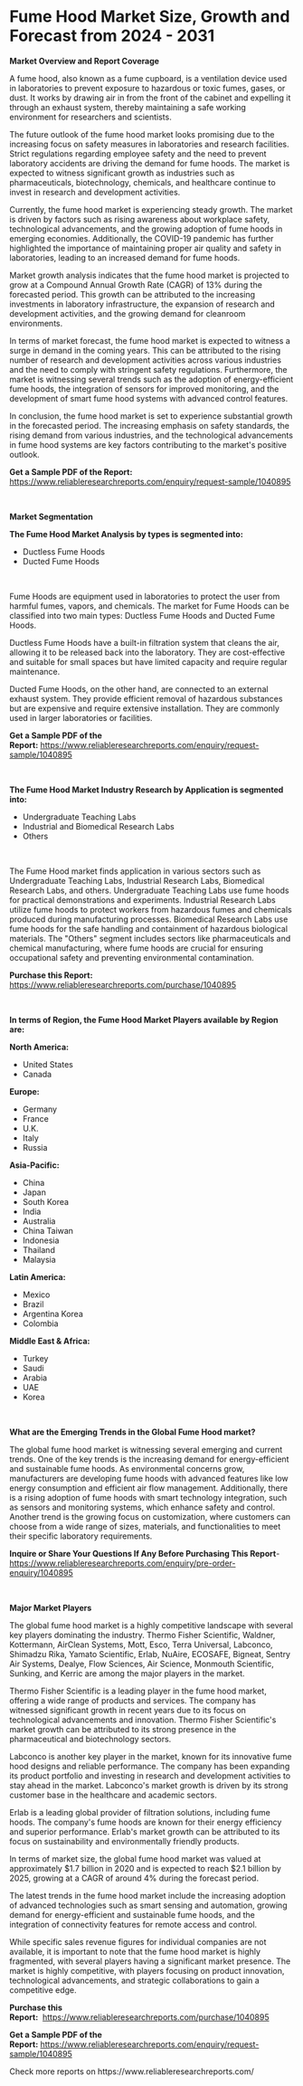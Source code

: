<p><h1>Fume Hood Market Size, Growth and Forecast from 2024 - 2031</h1></p><p><strong>Market Overview and Report Coverage</strong></p>
<p><p>A fume hood, also known as a fume cupboard, is a ventilation device used in laboratories to prevent exposure to hazardous or toxic fumes, gases, or dust. It works by drawing air in from the front of the cabinet and expelling it through an exhaust system, thereby maintaining a safe working environment for researchers and scientists.</p><p>The future outlook of the fume hood market looks promising due to the increasing focus on safety measures in laboratories and research facilities. Strict regulations regarding employee safety and the need to prevent laboratory accidents are driving the demand for fume hoods. The market is expected to witness significant growth as industries such as pharmaceuticals, biotechnology, chemicals, and healthcare continue to invest in research and development activities.</p><p>Currently, the fume hood market is experiencing steady growth. The market is driven by factors such as rising awareness about workplace safety, technological advancements, and the growing adoption of fume hoods in emerging economies. Additionally, the COVID-19 pandemic has further highlighted the importance of maintaining proper air quality and safety in laboratories, leading to an increased demand for fume hoods.</p><p>Market growth analysis indicates that the fume hood market is projected to grow at a Compound Annual Growth Rate (CAGR) of 13% during the forecasted period. This growth can be attributed to the increasing investments in laboratory infrastructure, the expansion of research and development activities, and the growing demand for cleanroom environments.</p><p>In terms of market forecast, the fume hood market is expected to witness a surge in demand in the coming years. This can be attributed to the rising number of research and development activities across various industries and the need to comply with stringent safety regulations. Furthermore, the market is witnessing several trends such as the adoption of energy-efficient fume hoods, the integration of sensors for improved monitoring, and the development of smart fume hood systems with advanced control features.</p><p>In conclusion, the fume hood market is set to experience substantial growth in the forecasted period. The increasing emphasis on safety standards, the rising demand from various industries, and the technological advancements in fume hood systems are key factors contributing to the market's positive outlook.</p></p>
<p><strong>Get a Sample PDF of the Report:</strong> <a href="https://www.reliableresearchreports.com/enquiry/request-sample/1040895">https://www.reliableresearchreports.com/enquiry/request-sample/1040895</a></p>
<p>&nbsp;</p>
<p><strong>Market Segmentation</strong></p>
<p><strong>The Fume Hood Market Analysis by types is segmented into:</strong></p>
<p><ul><li>Ductless Fume Hoods</li><li>Ducted Fume Hoods</li></ul></p>
<p>&nbsp;</p>
<p><p>Fume Hoods are equipment used in laboratories to protect the user from harmful fumes, vapors, and chemicals. The market for Fume Hoods can be classified into two main types: Ductless Fume Hoods and Ducted Fume Hoods. </p><p>Ductless Fume Hoods have a built-in filtration system that cleans the air, allowing it to be released back into the laboratory. They are cost-effective and suitable for small spaces but have limited capacity and require regular maintenance. </p><p>Ducted Fume Hoods, on the other hand, are connected to an external exhaust system. They provide efficient removal of hazardous substances but are expensive and require extensive installation. They are commonly used in larger laboratories or facilities.</p></p>
<p><strong>Get a Sample PDF of the Report:</strong>&nbsp;<a href="https://www.reliableresearchreports.com/enquiry/request-sample/1040895">https://www.reliableresearchreports.com/enquiry/request-sample/1040895</a></p>
<p>&nbsp;</p>
<p><strong>The Fume Hood Market Industry Research by Application is segmented into:</strong></p>
<p><ul><li>Undergraduate Teaching Labs</li><li>Industrial and Biomedical Research Labs</li><li>Others</li></ul></p>
<p>&nbsp;</p>
<p><p>The Fume Hood market finds application in various sectors such as Undergraduate Teaching Labs, Industrial Research Labs, Biomedical Research Labs, and others. Undergraduate Teaching Labs use fume hoods for practical demonstrations and experiments. Industrial Research Labs utilize fume hoods to protect workers from hazardous fumes and chemicals produced during manufacturing processes. Biomedical Research Labs use fume hoods for the safe handling and containment of hazardous biological materials. The "Others" segment includes sectors like pharmaceuticals and chemical manufacturing, where fume hoods are crucial for ensuring occupational safety and preventing environmental contamination.</p></p>
<p><strong>Purchase this Report:</strong>&nbsp; <a href="https://www.reliableresearchreports.com/purchase/1040895">https://www.reliableresearchreports.com/purchase/1040895</a></p>
<p>&nbsp;</p>
<p><strong>In terms of Region, the Fume Hood Market Players available by Region are:</strong></p>
<p>
    <p> <strong> North America: </strong>
        <ul>
            <li>United States</li>
            <li>Canada</li>
        </ul>
        </p> 
    <p> <strong> Europe: </strong>
        <ul>
            <li>Germany</li>
            <li>France</li>
            <li>U.K.</li>
            <li>Italy</li>
            <li>Russia</li>
        </ul>
        </p> 
    <p> <strong> Asia-Pacific: </strong>
        <ul>
            <li>China</li>
            <li>Japan</li>
            <li>South Korea</li>
            <li>India</li>
            <li>Australia</li>
            <li>China Taiwan</li>
            <li>Indonesia</li>
            <li>Thailand</li>
            <li>Malaysia</li>
        </ul>
        </p> 
    <p> <strong> Latin America: </strong>
        <ul>
            <li>Mexico</li>
            <li>Brazil</li>
            <li>Argentina Korea</li>
            <li>Colombia</li>
        </ul>
        </p> 
    <p> <strong> Middle East & Africa: </strong>
        <ul>
            <li>Turkey</li>
            <li>Saudi</li>
            <li>Arabia</li>
            <li>UAE</li>
            <li>Korea</li>
        </ul>
    </p>
    </p>
<p>&nbsp;</p>
<p><strong>What are the Emerging Trends in the Global Fume Hood market?</strong></p>
<p><p>The global fume hood market is witnessing several emerging and current trends. One of the key trends is the increasing demand for energy-efficient and sustainable fume hoods. As environmental concerns grow, manufacturers are developing fume hoods with advanced features like low energy consumption and efficient air flow management. Additionally, there is a rising adoption of fume hoods with smart technology integration, such as sensors and monitoring systems, which enhance safety and control. Another trend is the growing focus on customization, where customers can choose from a wide range of sizes, materials, and functionalities to meet their specific laboratory requirements.</p></p>
<p><strong>Inquire or Share Your Questions If Any Before Purchasing This Report</strong>- <a href="https://www.reliableresearchreports.com/enquiry/pre-order-enquiry/1040895">https://www.reliableresearchreports.com/enquiry/pre-order-enquiry/1040895</a></p>
<p>&nbsp;</p>
<p><strong>Major Market Players</strong></p>
<p><p>The global fume hood market is a highly competitive landscape with several key players dominating the industry. Thermo Fisher Scientific, Waldner, Kottermann, AirClean Systems, Mott, Esco, Terra Universal, Labconco, Shimadzu Rika, Yamato Scientific, Erlab, NuAire, ECOSAFE, Bigneat, Sentry Air Systems, Dealye, Flow Sciences, Air Science, Monmouth Scientific, Sunking, and Kerric are among the major players in the market.</p><p>Thermo Fisher Scientific is a leading player in the fume hood market, offering a wide range of products and services. The company has witnessed significant growth in recent years due to its focus on technological advancements and innovation. Thermo Fisher Scientific's market growth can be attributed to its strong presence in the pharmaceutical and biotechnology sectors.</p><p>Labconco is another key player in the market, known for its innovative fume hood designs and reliable performance. The company has been expanding its product portfolio and investing in research and development activities to stay ahead in the market. Labconco's market growth is driven by its strong customer base in the healthcare and academic sectors.</p><p>Erlab is a leading global provider of filtration solutions, including fume hoods. The company's fume hoods are known for their energy efficiency and superior performance. Erlab's market growth can be attributed to its focus on sustainability and environmentally friendly products.</p><p>In terms of market size, the global fume hood market was valued at approximately $1.7 billion in 2020 and is expected to reach $2.1 billion by 2025, growing at a CAGR of around 4% during the forecast period.</p><p>The latest trends in the fume hood market include the increasing adoption of advanced technologies such as smart sensing and automation, growing demand for energy-efficient and sustainable fume hoods, and the integration of connectivity features for remote access and control.</p><p>While specific sales revenue figures for individual companies are not available, it is important to note that the fume hood market is highly fragmented, with several players having a significant market presence. The market is highly competitive, with players focusing on product innovation, technological advancements, and strategic collaborations to gain a competitive edge.</p></p>
<p><strong>Purchase this Report:</strong>&nbsp;&nbsp;<a href="https://www.reliableresearchreports.com/purchase/1040895">https://www.reliableresearchreports.com/purchase/1040895</a></p>
<p></p>
<p><strong>Get a Sample PDF of the Report:</strong>&nbsp;<a href="https://www.reliableresearchreports.com/enquiry/request-sample/1040895">https://www.reliableresearchreports.com/enquiry/request-sample/1040895</a></p>
<p>Check more reports on https://www.reliableresearchreports.com/</p>